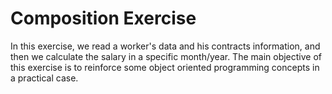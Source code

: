 # Composition Exercise

In this exercise, we read a worker's data and his contracts information, and then we calculate the salary in a specific month/year. The main objective of this exercise is to reinforce some object oriented programming concepts in a practical case.
